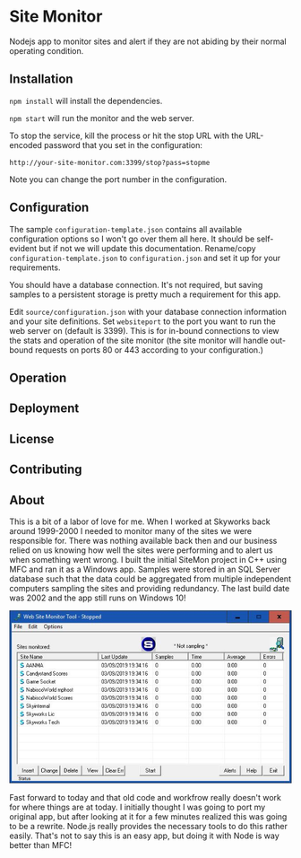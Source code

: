 # Site Monitor

Nodejs app to monitor sites and alert if they are not abiding by their normal operating condition.

## Installation

`npm install` will install the dependencies.

`npm start` will run the monitor and the web server.

To stop the service, kill the process or hit the stop URL with the URL-encoded password that you set in the configuration:

```
http://your-site-monitor.com:3399/stop?pass=stopme
```

Note you can change the port number in the configuration.

## Configuration

The sample `configuration-template.json` contains all available configuration options
so I won't go over them all here. It should be self-evident but if not we will update this documentation. Rename/copy
`configuration-template.json` to `configuration.json` and set it up for your requirements.

You should have a database connection. It's not required, but saving samples to a persistent storage
is pretty much a requirement for this app.

Edit `source/configuration.json` with your database connection information and your site definitions.
Set `websiteport` to the port you want to run the web server on (default is 3399). This is for in-bound connections to
view the stats and operation of the site monitor (the site monitor will handle out-bound requests on
ports 80 or 443 according to your configuration.)

## Operation

## Deployment

## License

## Contributing

## About

This is a bit of a labor of love for me. When I worked at Skyworks back around 1999-2000 I needed to monitor
many of the sites we were responsible for. There was nothing available back then and our business relied on
us knowing how well the sites were performing and to alert us when something went wrong. I built the initial
SiteMon project in C++ using MFC and ran it as a Windows app. Samples were stored in an SQL Server database
such that the data could be aggregated from multiple independent computers sampling the sites and providing
redundancy. The last build date was 2002 and the app still runs on Windows 10!

![Original SiteMon Windows app](assets/sitemon.jpg)

Fast forward to today and that old code and workfrow really doesn't work for where things are at today. I
initially thought I was going to port my original app, but after looking at it for a few minutes realized this
was going to be a rewrite. Node.js really provides the necessary tools to do this rather easily. That's not to
say this is an easy app, but doing it with Node is way better than MFC!
